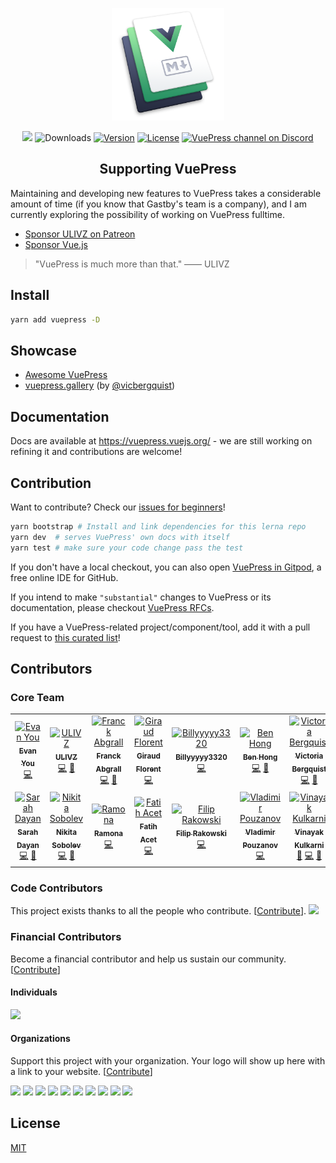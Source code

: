 <p align="center">
  <a href="https://vuepress.vuejs.org/" target="_blank">
    <img width="180" src="https://raw.githubusercontent.com/vuejs/vuepress/master/packages/docs/docs/.vuepress/public/hero.png" alt="logo">
  </a>
</p>

<p align="center">
  <a href="https://npmcharts.com/compare/vuepress?minimal=true"><a href="https://opencollective.com/vuepress" alt="Financial Contributors on Open Collective"><img src="https://opencollective.com/vuepress/all/badge.svg?label=financial+contributors" /></a> <img src="https://img.shields.io/npm/dm/vuepress.svg" alt="Downloads"></a>
  <a href="https://www.npmjs.com/package/vuepress"><img src="https://img.shields.io/npm/v/vuepress.svg" alt="Version"></a>
  <a href="https://github.com/scottywalters/vuepress/blob/master/LICENSE"><img src="https://img.shields.io/npm/l/vuepress.svg" alt="License"></a>
  <a href="https://discordapp.com/invite/HBherRA"><img src="https://img.shields.io/badge/Discord-join%20chat-738bd7.svg" alt="VuePress channel on Discord"></a>
</p>

<h2 align="center">Supporting VuePress</h2>

Maintaining and developing new features to VuePress takes a considerable amount of time (if you know that Gastby's team is a company), and I am currently exploring the possibility of working on VuePress fulltime.

- [Sponsor ULIVZ on Patreon](https://www.patreon.com/ulivz)
- [Sponsor Vue.js](https://vuejs.org/support-vuejs)

> "VuePress is much more than that." —— ULIVZ

## Install

```bash
yarn add vuepress -D
```

## Showcase

- [Awesome VuePress](https://github.com/ulivz/awesome-vuepress)
- [vuepress.gallery](https://vuepress.gallery) (by [@vicbergquist](https://twitter.com/vicbergquist))

## Documentation

Docs are available at https://vuepress.vuejs.org/ - we are still working on refining it and contributions are welcome!

## Contribution

Want to contribute? Check our [issues for beginners](https://github.com/scottywalters/vuepress/issues?q=is%3Aopen+is%3Aissue+label%3A%22good+first+issue%22)!

```bash
yarn bootstrap # Install and link dependencies for this lerna repo
yarn dev  # serves VuePress' own docs with itself
yarn test # make sure your code change pass the test
```

If you don't have a local checkout, you can also open [VuePress in Gitpod](https://gitpod.io/#https://github.com/scottywalters/vuepress/blob/master/packages/docs/docs/README.md), a free online IDE for GitHub.

If you intend to make `"substantial"` changes to VuePress or its documentation, please checkout [VuePress RFCs](./rfcs/README.md).

If you have a VuePress-related project/component/tool, add it with a pull request to [this curated list](https://github.com/ulivz/awesome-vuepress)!

## Contributors

### Core Team

<!-- ALL-CONTRIBUTORS-LIST:START - Do not remove or modify this section -->
<!-- prettier-ignore-start -->
<!-- markdownlint-disable -->
<table>
  <tr>
    <td align="center"><a href="http://evanyou.me"><img src="https://avatars1.githubusercontent.com/u/499550?v=4" width="100px;" alt="Evan You"/><br /><sub><b>Evan You</b></sub></a><br /><a href="https://github.com/scottywalters/vuepress/commits?author=yyx990803" title="Code">💻</a></td>
    <td align="center"><a href="http://ulivz.com"><img src="https://avatars1.githubusercontent.com/u/23133919?v=4" width="100px;" alt="ULIVZ"/><br /><sub><b>ULIVZ</b></sub></a><br /><a href="https://github.com/scottywalters/vuepress/commits?author=ulivz" title="Code">💻</a> <a href="https://github.com/scottywalters/vuepress/commits?author=ulivz" title="Documentation">📖</a></td>
    <td align="center"><a href="https://www.franck-abgrall.me/"><img src="https://avatars3.githubusercontent.com/u/9840435?v=4" width="100px;" alt="Franck Abgrall"/><br /><sub><b>Franck Abgrall</b></sub></a><br /><a href="https://github.com/scottywalters/vuepress/commits?author=kefranabg" title="Code">💻</a> <a href="#question-kefranabg" title="Answering Questions">💬</a></td>
    <td align="center"><a href="https://github.com/f3ltron"><img src="https://avatars1.githubusercontent.com/u/11556276?v=4" width="100px;" alt="Giraud Florent"/><br /><sub><b>Giraud Florent</b></sub></a><br /><a href="https://github.com/scottywalters/vuepress/commits?author=f3ltron" title="Code">💻</a></td>
    <td align="center"><a href="https://billychin.netlify.com/"><img src="https://avatars0.githubusercontent.com/u/38957202?v=4" width="100px;" alt="Billyyyyy3320"/><br /><sub><b>Billyyyyy3320</b></sub></a><br /><a href="https://github.com/scottywalters/vuepress/commits?author=newsbielt703" title="Code">💻</a></td>
    <td align="center"><a href="http://www.bencodezen.io"><img src="https://avatars0.githubusercontent.com/u/4836334?v=4" width="100px;" alt="Ben Hong"/><br /><sub><b>Ben Hong</b></sub></a><br /><a href="https://github.com/scottywalters/vuepress/commits?author=bencodezen" title="Code">💻</a> <a href="#blog-bencodezen" title="Blogposts">📝</a></td>
    <td align="center"><a href="https://twitter.com/vicbergquist"><img src="https://avatars0.githubusercontent.com/u/25737281?v=4" width="100px;" alt="Victoria Bergquist"/><br /><sub><b>Victoria Bergquist</b></sub></a><br /><a href="https://github.com/scottywalters/vuepress/commits?author=vicbergquist" title="Code">💻</a> <a href="#design-vicbergquist" title="Design">🎨</a></td>
  </tr>
  <tr>
    <td align="center"><a href="https://frontstuff.io/"><img src="https://avatars0.githubusercontent.com/u/5370675?v=4" width="100px;" alt="Sarah Dayan"/><br /><sub><b>Sarah Dayan</b></sub></a><br /><a href="https://github.com/scottywalters/vuepress/commits?author=sarahdayan" title="Code">💻</a> <a href="https://github.com/scottywalters/vuepress/commits?author=sarahdayan" title="Documentation">📖</a></td>
    <td align="center"><a href="https://sobolevn.me"><img src="https://avatars1.githubusercontent.com/u/4660275?v=4" width="100px;" alt="Nikita Sobolev"/><br /><sub><b>Nikita Sobolev</b></sub></a><br /><a href="https://github.com/scottywalters/vuepress/commits?author=sobolevn" title="Code">💻</a> <a href="https://github.com/scottywalters/vuepress/commits?author=sobolevn" title="Documentation">📖</a></td>
    <td align="center"><a href="https://twitter.com/CodesOfRa"><img src="https://avatars0.githubusercontent.com/u/945186?v=4" width="100px;" alt="Ramona"/><br /><sub><b>Ramona</b></sub></a><br /><a href="https://github.com/scottywalters/vuepress/commits?author=CodesOfRa" title="Code">💻</a></td>
    <td align="center"><a href="https://fatihacet.com"><img src="https://avatars3.githubusercontent.com/u/712419?v=4" width="100px;" alt="Fatih Acet"/><br /><sub><b>Fatih Acet</b></sub></a><br /><a href="https://github.com/scottywalters/vuepress/commits?author=fatihacet" title="Code">💻</a></td>
    <td align="center"><a href="https://rakowski.dev"><img src="https://avatars2.githubusercontent.com/u/15185752?v=4" width="100px;" alt="Filip Rakowski"/><br /><sub><b>Filip Rakowski</b></sub></a><br /><a href="https://github.com/scottywalters/vuepress/commits?author=filrak" title="Code">💻</a></td>
    <td align="center"><a href="http://farcaller.net/"><img src="https://avatars2.githubusercontent.com/u/693?v=4" width="100px;" alt="Vladimir Pouzanov"/><br /><sub><b>Vladimir Pouzanov</b></sub></a><br /><a href="https://github.com/scottywalters/vuepress/commits?author=farcaller" title="Code">💻</a></td>
    <td align="center"><a href="https://twitter.com/_vinayak_k"><img src="https://avatars2.githubusercontent.com/u/19776877?v=4" width="100px;" alt="Vinayak Kulkarni"/><br /><sub><b>Vinayak Kulkarni</b></sub></a><br /><a href="#plugin-vinayakkulkarni" title="Plugin/utility libraries">🔌</a> <a href="https://github.com/scottywalters/vuepress/commits?author=vinayakkulkarni" title="Code">💻</a> <a href="#blog-vinayakkulkarni" title="Blogposts">📝</a></td>
  </tr>
</table>

<!-- markdownlint-enable -->
<!-- prettier-ignore-end -->
<!-- ALL-CONTRIBUTORS-LIST:END -->

### Code Contributors

This project exists thanks to all the people who contribute. [[Contribute](.github/CONTRIBUTING.md)].
<a href="https://github.com/scottywalters/vuepress/graphs/contributors"><img src="https://opencollective.com/vuepress/contributors.svg?width=890&button=false" /></a>

### Financial Contributors

Become a financial contributor and help us sustain our community. [[Contribute](https://opencollective.com/vuepress/contribute)]

#### Individuals

<a href="https://opencollective.com/vuepress"><img src="https://opencollective.com/vuepress/individuals.svg?width=890"></a>

#### Organizations

Support this project with your organization. Your logo will show up here with a link to your website. [[Contribute](https://opencollective.com/vuepress/contribute)]

<a href="https://opencollective.com/vuepress/organization/0/website"><img src="https://opencollective.com/vuepress/organization/0/avatar.svg"></a>
<a href="https://opencollective.com/vuepress/organization/1/website"><img src="https://opencollective.com/vuepress/organization/1/avatar.svg"></a>
<a href="https://opencollective.com/vuepress/organization/2/website"><img src="https://opencollective.com/vuepress/organization/2/avatar.svg"></a>
<a href="https://opencollective.com/vuepress/organization/3/website"><img src="https://opencollective.com/vuepress/organization/3/avatar.svg"></a>
<a href="https://opencollective.com/vuepress/organization/4/website"><img src="https://opencollective.com/vuepress/organization/4/avatar.svg"></a>
<a href="https://opencollective.com/vuepress/organization/5/website"><img src="https://opencollective.com/vuepress/organization/5/avatar.svg"></a>
<a href="https://opencollective.com/vuepress/organization/6/website"><img src="https://opencollective.com/vuepress/organization/6/avatar.svg"></a>
<a href="https://opencollective.com/vuepress/organization/7/website"><img src="https://opencollective.com/vuepress/organization/7/avatar.svg"></a>
<a href="https://opencollective.com/vuepress/organization/8/website"><img src="https://opencollective.com/vuepress/organization/8/avatar.svg"></a>
<a href="https://opencollective.com/vuepress/organization/9/website"><img src="https://opencollective.com/vuepress/organization/9/avatar.svg"></a>

## License

[MIT](https://github.com/scottywalters/vuepress/blob/master/LICENSE)
